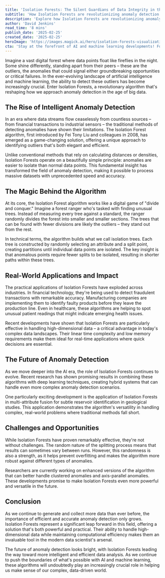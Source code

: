 ```yaml
---
title: 'Isolation Forests: The Silent Guardians of Data Integrity in the AI Era'
subtitle: 'How Isolation Forests are revolutionizing anomaly detection in the age of big data'
description: 'Explore how Isolation Forests are revolutionizing anomaly detection in the AI era. This innovative algorithm offers a unique approach to identifying outliers in massive datasets with unprecedented efficiency, transforming applications across industries from finance to healthcare.'
author: 'David Jenkins'
read_time: '8 mins'
publish_date: '2025-02-25'
created_date: '2025-02-25'
heroImage: 'https://images.magick.ai/hero/isolation-forests-visualization.jpg'
cta: 'Stay at the forefront of AI and machine learning developments! Follow us on LinkedIn for more insights into cutting-edge algorithms and their real-world applications.'
---
```


Imagine a vast digital forest where data points float like fireflies in the night. Some shine differently, standing apart from their peers – these are the outliers, the anomalies that could signal either groundbreaking opportunities or critical failures. In the ever-evolving landscape of artificial intelligence and machine learning, the ability to detect these outliers has become increasingly crucial. Enter Isolation Forests, a revolutionary algorithm that's reshaping how we approach anomaly detection in the age of big data.

## The Rise of Intelligent Anomaly Detection

In an era where data streams flow ceaselessly from countless sources – from financial transactions to industrial sensors – the traditional methods of detecting anomalies have shown their limitations. The Isolation Forest algorithm, first introduced by Fei Tony Liu and colleagues in 2008, has emerged as a game-changing solution, offering a unique approach to identifying outliers that's both elegant and efficient.

Unlike conventional methods that rely on calculating distances or densities, Isolation Forests operate on a beautifully simple principle: anomalies are easier to isolate than normal data points. This fundamental insight has transformed the field of anomaly detection, making it possible to process massive datasets with unprecedented speed and accuracy.

## The Magic Behind the Algorithm

At its core, the Isolation Forest algorithm works like a digital game of "divide and conquer." Imagine a forest ranger who's tasked with finding unusual trees. Instead of measuring every tree against a standard, the ranger randomly divides the forest into smaller and smaller sections. The trees that can be found with fewer divisions are likely the outliers – they stand out from the rest.

In technical terms, the algorithm builds what we call isolation trees. Each tree is constructed by randomly selecting an attribute and a split point, creating partitions until individual data points are isolated. The key insight is that anomalous points require fewer splits to be isolated, resulting in shorter paths within these trees.

## Real-World Applications and Impact

The practical applications of Isolation Forests have exploded across industries. In financial technology, they're being used to detect fraudulent transactions with remarkable accuracy. Manufacturing companies are implementing them to identify faulty products before they leave the production line. Even in healthcare, these algorithms are helping to spot unusual patient readings that might indicate emerging health issues.

Recent developments have shown that Isolation Forests are particularly effective in handling high-dimensional data – a critical advantage in today's complex data landscapes. Their linear time complexity and low memory requirements make them ideal for real-time applications where quick decisions are essential.

## The Future of Anomaly Detection

As we move deeper into the AI era, the role of Isolation Forests continues to evolve. Recent research has shown promising results in combining these algorithms with deep learning techniques, creating hybrid systems that can handle even more complex anomaly detection scenarios.

One particularly exciting development is the application of Isolation Forests in multi-attribute fusion for subtle reservoir identification in geological studies. This application demonstrates the algorithm's versatility in handling complex, real-world problems where traditional methods fall short.

## Challenges and Opportunities

While Isolation Forests have proven remarkably effective, they're not without challenges. The random nature of the splitting process means that results can sometimes vary between runs. However, this randomness is also a strength, as it helps prevent overfitting and makes the algorithm more robust against different types of anomalies.

Researchers are currently working on enhanced versions of the algorithm that can better handle clustered anomalies and axis-parallel anomalies. These developments promise to make Isolation Forests even more powerful and versatile in the future.

## Conclusion

As we continue to generate and collect more data than ever before, the importance of efficient and accurate anomaly detection only grows. Isolation Forests represent a significant leap forward in this field, offering a solution that's both powerful and practical. Their ability to handle high-dimensional data while maintaining computational efficiency makes them an invaluable tool in the modern data scientist's arsenal.

The future of anomaly detection looks bright, with Isolation Forests leading the way toward more intelligent and efficient data analysis. As we continue to push the boundaries of what's possible with AI and machine learning, these algorithms will undoubtedly play an increasingly crucial role in helping us make sense of our complex, data-driven world.